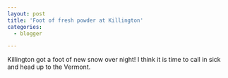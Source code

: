```yaml
---
layout: post
title: 'Foot of fresh powder at Killington'
categories:
  - blogger

---
```


Killington got a foot of new snow over night!  I think it is time to call in sick and head up to the Vermont.
